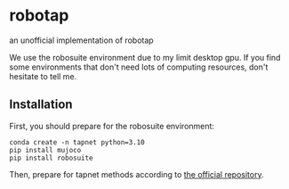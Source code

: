 # robotap

an unofficial implementation of robotap

We use the robosuite environment due to my limit desktop gpu. If you find some environments that don't need lots of computing resources, don't hesitate to tell me.

## Installation

First, you should prepare for the robosuite environment:
```
conda create -n tapnet python=3.10
pip install mujoco
pip install robosuite
```
Then, prepare for tapnet methods according to [the official repository](https://github.com/google-deepmind/tapnet).
